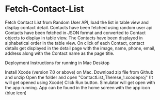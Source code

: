 # Fetch-Contact-List
Fetch Contact List from Random User API, load the list in table view and display contact detail.
Contacts have been fetched using random user api 
Contacts have been fetched in JSON format and converted to Contact objects to display in table view.
The Contacts have been displayed in alphabetical order in the table view.
On click of each Contact, contact details get displayed in the detail page with the image, name, phone, email, address along with the Contact name as the page title.

Deployment Instructions for running in Mac Desktop

Install Xcode (version 7.0 or above) on Mac.
Download zip file from Github and unzip
Open the folder and open "ContactList_Therese_1.xcodeproj" (It will get opened using Xcode)
Click Run button. 
Simulator will get open with the app running.
App can be found in the home screen with the app icon (blue icon)



